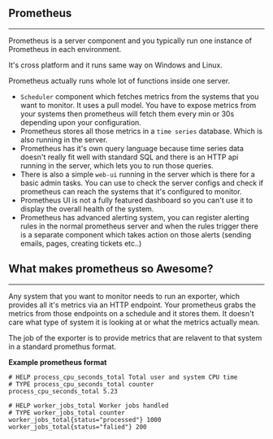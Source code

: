 ## Prometheus
---
Prometheus is a server component and you typically run one instance of Prometheus in each environment.

It's cross platform and it runs same way on Windows and Linux.

Prometheus actually runs whole lot of functions inside one server.

- `Scheduler` component which fetches metrics from the systems that you want to monitor. It uses a pull model.
You have to expose metrics from your systems then prometheus will fetch them every min or 30s depending upon your configuration.
- Prometheus stores all those metrics in a `time series` database. Which is also running in the server.
- Prometheus has it's own query language because time series data doesn't really fit well with standard SQL and there is an HTTP api running in the server, which lets you to run those queries.
- There is also a simple `web-ui` running in the server which is there for a basic admin tasks. You can use to check the server configs and check if prometheus can reach the systems that it's configured to monitor.
- Prometheus UI is not a fully featured dashboard so you can't use it to display the overall health of the system.
- Prometheus has advanced alerting system, you can register alerting rules in the normal prometheus server and when the rules trigger there is a separate component which takes action on those alerts (sending emails, pages, creating tickets etc..)

## What makes prometheus so Awesome?
---
Any system that you want to monitor needs to run an exporter, which provides all it's metrics via an HTTP endpoint.
Your prometheus grabs the metrics from those endpoints on a schedule and it stores them. It doesn't care what type of system it is looking at or what the metrics actually mean.

The job of the exporter is to provide metrics that are relavent to that system in a standard promethus format.

**Example prometheus format**
```
# HELP process_cpu_seconds_total Total user and system CPU time
# TYPE process_cpu_seconds_total counter
process_cpu_seconds_total 5.23

# HELP worker_jobs_total Worker jobs handled
# TYPE worker_jobs_total counter
worker_jobs_total{status="processed"} 1000
worker_jobs_total{status="falied"} 200
```
